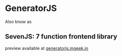 # GeneratorJS
Also know as 
## SevenJS: 7 function frontend library

preview available at [generatorjs.mgeek.in](https://generatorjs.mgeek.in)
